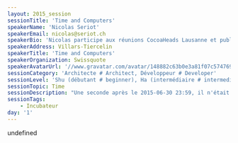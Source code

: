 ```yaml
---
layout: 2015_session
sessionTitle: 'Time and Computers'
speakerName: 'Nicolas Seriot'
speakerEmail: nicolas@seriot.ch
speakerBio: 'Nicolas participe aux réunions CocoaHeads Lausanne et publie régulièrement son code sur GitHub. Il s’est notamment intéressé aux APIs privées sur iOS, à la sécurité des applications distribués sur l’App Store, au runtime Objective-C, à la sécurité de l’API Twitter et à Unicode. Nicolas a présenté son travail dans des conférences telles que BlackHat, NSConference et Hack In The Box et bien sûr Soft-Shake. Nicolas a d’abord travaillé sur divers projets à Sen:te avant de s’occuper des applications iOS chez Swissquote. Il est titulaire d’un diplôme d’ingénieur HES (Yverdon) en informatique logiciel et d’un Master of Advanced Studies en Lutte contre la criminalité économique (Neuchâtel).'
speakerAddress: Villars-Tiercelin
speakerTitle: 'Time and Computers'
speakerOrganization: Swissquote
speakerAvatarUrl: '//www.gravatar.com/avatar/148882c63b0e3a81f07c57476950641f?size=200&default=mm'
sessionCategory: 'Architecte # Architect, Développeur # Developer'
sessionLevel: 'Shu (débutant # beginner), Ha (intermédiaire # intermediate), Ri (avancé # advanced)'
sessionTopic: Time
sessionDescription: "Une seconde après le 2015-06-30 23:59, il n'était pas 2015-07-01 00:00 mais 2015-06-30 23:60. En effet, le Bureau International des Poids et Mesures (BIPM) a, comme presque chaque année, décidé d'ajouter une seconde intercalaire au temps civil international (UTC) pour tenir compte du ralentissement de la rotation de la terre.\n\nL'ajout de cette seconde pose de nombreux problèmes de programmation et de synchronisation. Par exemple, de nombreuses places de bourse suspendent ainsi les échanges autour de la seconde fatidique. Cette seconde intercalaire est passablement contestée, au point que l'Union International des Télécommunication (UIT) se réunira en novembre à Genève pour décider ou non de sa suppression.\n\nL'occasion pour nous d'examiner précisément:\n- pourquoi et comment cette seconde est ajoutée (ou supprimée)\n- comment les systèmes informatiques gèrent son passage\n- comment les ordinateurs synchronisent leurs horloges (NTP)\n- quelles sont les horloges de référence au niveau mondial\n- comment informer les systèmes qui ne sont pas connectés à Internet? (SCADA, ...)\n- comment fonctionnent les systèmes POSIX pour qui chaque jour dure exactement 86400 secondes\n- comment sont gérés les fuseaux horaires et l'heure d'été\n- quel rapport entre l'heure GPS et le temps atomique international (TAI)\n- quelles erreurs de programmation éviter (distinction date et durée)\n\nLes exemples seront basés sur l'environnement Unix / OS X."
sessionTags:
    - Incubateur
day: '1'
---
```


undefined
